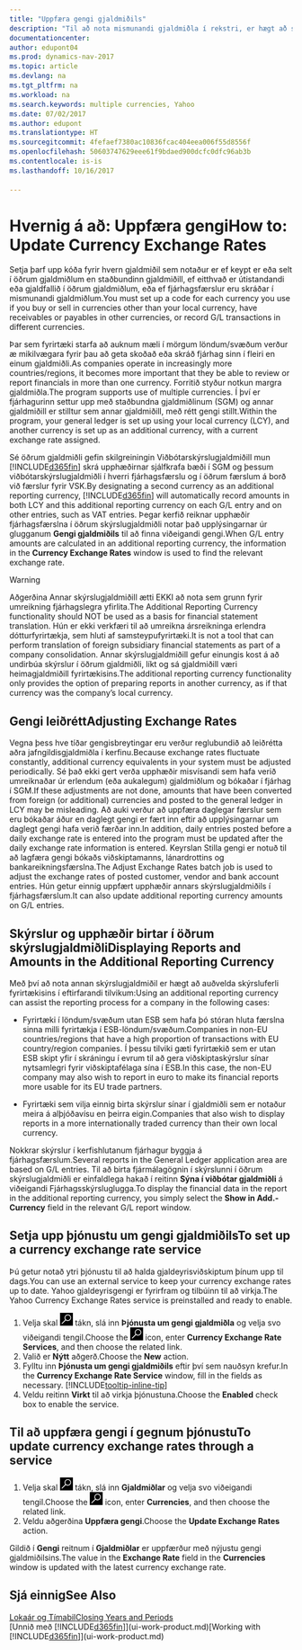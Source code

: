 ```yaml
---
title: "Uppfæra gengi gjaldmiðils"
description: "Til að nota mismunandi gjaldmiðla í rekstri, er hægt að setja upp kóða fyrir hvern gjaldmiðil og nota utanaðkomandi gjaldeyrisgengisþjónustu, eins og t.d. Yahoo."
documentationcenter: 
author: edupont04
ms.prod: dynamics-nav-2017
ms.topic: article
ms.devlang: na
ms.tgt_pltfrm: na
ms.workload: na
ms.search.keywords: multiple currencies, Yahoo
ms.date: 07/02/2017
ms.author: edupont
ms.translationtype: HT
ms.sourcegitcommit: 4fefaef7380ac10836fcac404eea006f55d8556f
ms.openlocfilehash: 50603747629eee61f9bdaed900dcfc0dfc96ab3b
ms.contentlocale: is-is
ms.lasthandoff: 10/16/2017

---
```

# <a name="how-to-update-currency-exchange-rates"></a><span data-ttu-id="1f74f-103">Hvernig á að: Uppfæra gengi</span><span class="sxs-lookup"><span data-stu-id="1f74f-103">How to: Update Currency Exchange Rates</span></span>
<span data-ttu-id="1f74f-104">Setja þarf upp kóða fyrir hvern gjaldmiðil sem notaður er ef keypt er eða selt í öðrum gjaldmiðlum en staðbundinn gjaldmiðill, ef eitthvað er útistandandi eða gjaldfallið í öðrum gjaldmiðlum, eða ef fjárhagsfærslur eru skráðar í mismunandi gjaldmiðlum.</span><span class="sxs-lookup"><span data-stu-id="1f74f-104">You must set up a code for each currency you use if you buy or sell in currencies other than your local currency, have receivables or payables in other currencies, or record G/L transactions in different currencies.</span></span>  

<span data-ttu-id="1f74f-105">Þar sem fyrirtæki starfa að auknum mæli í mörgum löndum/svæðum verður æ mikilvægara fyrir þau að geta skoðað eða skráð fjárhag sinn í fleiri en einum gjaldmiðli.</span><span class="sxs-lookup"><span data-stu-id="1f74f-105">As companies operate in increasingly more countries/regions, it becomes more important that they be able to review or report financials in more than one currency.</span></span> <span data-ttu-id="1f74f-106">Forritið styður notkun margra gjaldmiðla.</span><span class="sxs-lookup"><span data-stu-id="1f74f-106">The program supports use of multiple currencies.</span></span> <span data-ttu-id="1f74f-107">Í því er fjárhagurinn settur upp með staðbundna gjaldmiðlinum (SGM) og annar gjaldmiðill er stilltur sem annar gjaldmiðill, með rétt gengi stillt.</span><span class="sxs-lookup"><span data-stu-id="1f74f-107">Within the program, your general ledger is set up using your local currency (LCY), and another currency is set up as an additional currency, with a current exchange rate assigned.</span></span>  

 <span data-ttu-id="1f74f-108">Sé öðrum gjaldmiðli gefin skilgreiningin Viðbótarskýrslugjaldmiðill mun [!INCLUDE[d365fin](includes/d365fin_md.md)] skrá upphæðirnar sjálfkrafa bæði í SGM og þessum viðbótarskýrslugjaldmiðli í hverri fjárhagsfærslu og í öðrum færslum á borð við færslur fyrir VSK.</span><span class="sxs-lookup"><span data-stu-id="1f74f-108">By designating a second currency as an additional reporting currency, [!INCLUDE[d365fin](includes/d365fin_md.md)] will automatically record amounts in both LCY and this additional reporting currency on each G/L entry and on other entries, such as VAT entries.</span></span> <span data-ttu-id="1f74f-109">Þegar kerfið reiknar upphæðir fjárhagsfærslna í öðrum skýrslugjaldmiðli notar það upplýsingarnar úr glugganum  **Gengi gjaldmiðils** til að finna viðeigandi gengi.</span><span class="sxs-lookup"><span data-stu-id="1f74f-109">When G/L entry amounts are calculated in an additional reporting currency, the information in the **Currency Exchange Rates** window is used to find the relevant exchange rate.</span></span>  

> [!WARNING]  
>  <span data-ttu-id="1f74f-110">Aðgerðina Annar skýrslugjaldmiðill ætti EKKI að nota sem grunn fyrir umreikning fjárhagslegra yfirlita.</span><span class="sxs-lookup"><span data-stu-id="1f74f-110">The Additional Reporting Currency functionality should NOT be used as a basis for financial statement translation.</span></span> <span data-ttu-id="1f74f-111">Hún er ekki verkfæri til að umreikna ársreikninga erlendra dótturfyrirtækja, sem hluti af samsteypufyrirtæki.</span><span class="sxs-lookup"><span data-stu-id="1f74f-111">It is not a tool that can perform translation of foreign subsidiary financial statements as part of a company consolidation.</span></span> <span data-ttu-id="1f74f-112">Annar skýrslugjaldmiðill gefur einungis kost á að undirbúa skýrslur í öðrum gjaldmiðli, líkt og sá gjaldmiðill væri heimagjaldmiðill fyrirtækisins.</span><span class="sxs-lookup"><span data-stu-id="1f74f-112">The additional reporting currency functionality only provides the option of preparing reports in another currency, as if that currency was the company’s local currency.</span></span>

## <a name="adjusting-exchange-rates"></a><span data-ttu-id="1f74f-113">Gengi leiðrétt</span><span class="sxs-lookup"><span data-stu-id="1f74f-113">Adjusting Exchange Rates</span></span>  
<span data-ttu-id="1f74f-114">Vegna þess hve tíðar gengisbreytingar eru verður reglubundið að leiðrétta aðra jafngildisgjaldmiðla í kerfinu.</span><span class="sxs-lookup"><span data-stu-id="1f74f-114">Because exchange rates fluctuate constantly, additional currency equivalents in your system must be adjusted periodically.</span></span> <span data-ttu-id="1f74f-115">Sé það ekki gert verða upphæðir misvísandi sem hafa verið umreiknaðar úr erlendum (eða aukalegum) gjaldmiðlum og bókaðar í fjárhag í SGM.</span><span class="sxs-lookup"><span data-stu-id="1f74f-115">If these adjustments are not done, amounts that have been converted from foreign (or additional) currencies and posted to the general ledger in LCY may be misleading.</span></span> <span data-ttu-id="1f74f-116">Að auki verður að uppfæra daglegar færslur sem eru bókaðar áður en daglegt gengi er fært inn eftir að upplýsingarnar um daglegt gengi hafa verið færðar inn.</span><span class="sxs-lookup"><span data-stu-id="1f74f-116">In addition, daily entries posted before a daily exchange rate is entered into the program must be updated after the daily exchange rate information is entered.</span></span> <span data-ttu-id="1f74f-117">Keyrslan Stilla gengi er notuð til að lagfæra gengi bókaðs viðskiptamanns, lánardrottins og bankareikningsfærslna.</span><span class="sxs-lookup"><span data-stu-id="1f74f-117">The Adjust Exchange Rates batch job is used to adjust the exchange rates of posted customer, vendor and bank account entries.</span></span> <span data-ttu-id="1f74f-118">Hún getur einnig uppfært upphæðir annars skýrslugjaldmiðils í fjárhagsfærslum.</span><span class="sxs-lookup"><span data-stu-id="1f74f-118">It can also update additional reporting currency amounts on G/L entries.</span></span>  

## <a name="displaying-reports-and-amounts-in-the-additional-reporting-currency"></a><span data-ttu-id="1f74f-119">Skýrslur og upphæðir birtar í öðrum skýrslugjaldmiðli</span><span class="sxs-lookup"><span data-stu-id="1f74f-119">Displaying Reports and Amounts in the Additional Reporting Currency</span></span>  
<span data-ttu-id="1f74f-120">Með því að nota annan skýrslugjaldmiðil er hægt að auðvelda skýrsluferli fyrirtækisins í eftirfarandi tilvikum:</span><span class="sxs-lookup"><span data-stu-id="1f74f-120">Using an additional reporting currency can assist the reporting process for a company in the following cases:</span></span>  

- <span data-ttu-id="1f74f-121">Fyrirtæki í löndum/svæðum utan ESB sem hafa þó stóran hluta færslna sinna milli fyrirtækja í ESB-löndum/svæðum.</span><span class="sxs-lookup"><span data-stu-id="1f74f-121">Companies in non-EU countries/regions that have a high proportion of transactions with EU country/region companies.</span></span> <span data-ttu-id="1f74f-122">Í þessu tilviki gæti fyrirtækið sem er utan ESB skipt yfir í skráningu í evrum til að gera viðskiptaskýrslur sínar nytsamlegri fyrir viðskiptafélaga sína í ESB.</span><span class="sxs-lookup"><span data-stu-id="1f74f-122">In this case, the non-EU company may also wish to report in euro to make its financial reports more usable for its EU trade partners.</span></span>  

- <span data-ttu-id="1f74f-123">Fyrirtæki sem vilja einnig birta skýrslur sínar í gjaldmiðli sem er notaður meira á alþjóðavísu en þeirra eigin.</span><span class="sxs-lookup"><span data-stu-id="1f74f-123">Companies that also wish to display reports in a more internationally traded currency than their own local currency.</span></span>  

<span data-ttu-id="1f74f-124">Nokkrar skýrslur í kerfishlutanum fjárhagur byggja á fjárhagsfærslum.</span><span class="sxs-lookup"><span data-stu-id="1f74f-124">Several reports in the General Ledger application area are based on G/L entries.</span></span> <span data-ttu-id="1f74f-125">Til að birta fjármálagögnin í skýrslunni í öðrum skýrslugjaldmiðli er einfaldlega hakað í reitinn **Sýna í viðbótar gjaldmiðli** á viðeigandi Fjárhagsskýrsluglugga.</span><span class="sxs-lookup"><span data-stu-id="1f74f-125">To display the financial data in the report in the additional reporting currency, you simply select the **Show in Add.-Currency** field in the relevant G/L report window.</span></span>  

## <a name="to-set-up-a-currency-exchange-rate-service"></a><span data-ttu-id="1f74f-126">Setja upp þjónustu um gengi gjaldmiðils</span><span class="sxs-lookup"><span data-stu-id="1f74f-126">To set up a currency exchange rate service</span></span>
<span data-ttu-id="1f74f-127">Þú getur notað ytri þjónustu til að halda gjaldeyrisviðskiptum þínum upp til dags.</span><span class="sxs-lookup"><span data-stu-id="1f74f-127">You can use an external service to keep your currency exchange rates up to date.</span></span> <span data-ttu-id="1f74f-128">Yahoo gjaldeyrisgengi er fyrirfram og tilbúinn til að virkja.</span><span class="sxs-lookup"><span data-stu-id="1f74f-128">The Yahoo Currency Exchange Rates service is preinstalled and ready to enable.</span></span>

1. <span data-ttu-id="1f74f-129">Velja skal ![Leit að síðu eða skýrslu](media/ui-search/search_small.png "Leit að síðu eða skýrslu táknið") tákn, slá inn **Þjónusta um gengi gjaldmiðla** og velja svo viðeigandi tengil.</span><span class="sxs-lookup"><span data-stu-id="1f74f-129">Choose the ![Search for Page or Report](media/ui-search/search_small.png "Search for Page or Report icon") icon, enter **Currency Exchange Rate Services**, and then choose the related link.</span></span>
2. <span data-ttu-id="1f74f-130">Valið er **Nýtt** aðgerð.</span><span class="sxs-lookup"><span data-stu-id="1f74f-130">Choose the **New** action.</span></span>
3. <span data-ttu-id="1f74f-131">Fylltu inn **Þjónusta um gengi gjaldmiðils** eftir því sem nauðsyn krefur.</span><span class="sxs-lookup"><span data-stu-id="1f74f-131">In the **Currency Exchange Rate Service** window, fill in the fields as necessary.</span></span> [!INCLUDE[tooltip-inline-tip](includes/tooltip-inline-tip_md.md)]
4. <span data-ttu-id="1f74f-132">Veldu reitinn **Virkt** til að virkja þjónustuna.</span><span class="sxs-lookup"><span data-stu-id="1f74f-132">Choose the **Enabled** check box to enable the service.</span></span>

## <a name="to-update-currency-exchange-rates-through-a-service"></a><span data-ttu-id="1f74f-133">Til að uppfæra gengi í gegnum þjónustu</span><span class="sxs-lookup"><span data-stu-id="1f74f-133">To update currency exchange rates through a service</span></span>
1. <span data-ttu-id="1f74f-134">Velja skal ![Leit að síðu eða skýrslu](media/ui-search/search_small.png "Leit að síðu eða skýrslu táknið") tákn, slá inn **Gjaldmiðlar** og velja svo viðeigandi tengil.</span><span class="sxs-lookup"><span data-stu-id="1f74f-134">Choose the ![Search for Page or Report](media/ui-search/search_small.png "Search for Page or Report icon") icon, enter **Currencies**, and then choose the related link.</span></span>
2. <span data-ttu-id="1f74f-135">Veldu aðgerðina **Uppfæra gengi**.</span><span class="sxs-lookup"><span data-stu-id="1f74f-135">Choose the **Update Exchange Rates** action.</span></span>

<span data-ttu-id="1f74f-136">Gildið í **Gengi** reitnum í **Gjaldmiðlar** er uppfærður með nýjustu gengi gjaldmiðilsins.</span><span class="sxs-lookup"><span data-stu-id="1f74f-136">The value in the **Exchange Rate** field in the **Currencies** window is updated with the latest currency exchange rate.</span></span>

## <a name="see-also"></a><span data-ttu-id="1f74f-137">Sjá einnig</span><span class="sxs-lookup"><span data-stu-id="1f74f-137">See Also</span></span>
[<span data-ttu-id="1f74f-138">Lokaár og Tímabil</span><span class="sxs-lookup"><span data-stu-id="1f74f-138">Closing Years and Periods</span></span>](year-close-years-periods.md)  
<span data-ttu-id="1f74f-139">[Unnið með [!INCLUDE[d365fin](includes/d365fin_md.md)]](ui-work-product.md)</span><span class="sxs-lookup"><span data-stu-id="1f74f-139">[Working with [!INCLUDE[d365fin](includes/d365fin_md.md)]](ui-work-product.md)</span></span>

